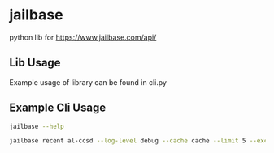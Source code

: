 # jailbase
python lib for https://www.jailbase.com/api/

## Lib Usage
Example usage of library can be found in cli.py


## Example Cli Usage

``` sh
jailbase --help

jailbase recent al-ccsd --log-level debug --cache cache --limit 5 --exclude id,charges,more_info_url,details
```

